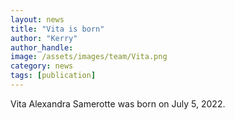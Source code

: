 ```yaml
---
layout: news
title: "Vita is born"
author: "Kerry"
author_handle: 
image: /assets/images/team/Vita.png
category: news
tags: [publication]
---
```

Vita Alexandra Samerotte was born on July 5, 2022. 